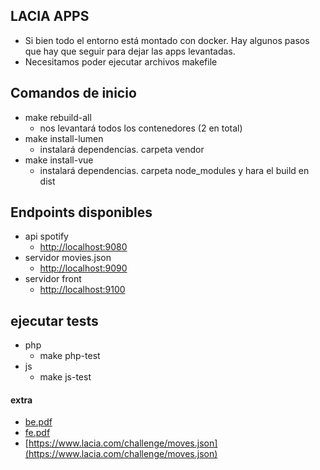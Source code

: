 ## LACIA APPS

- Si bien todo el entorno está montado con docker. Hay algunos pasos que hay que seguir para dejar las apps levantadas.
- Necesitamos poder ejecutar archivos makefile

## Comandos de inicio
- make rebuild-all
    - nos levantará todos los contenedores (2 en total)
- make install-lumen
    - instalará dependencias. carpeta vendor
- make install-vue
    - instalará dependencias. carpeta node_modules y hara el build en dist

## Endpoints disponibles
- api spotify
  - [http://localhost:9080](http://localhost:9080/)
- servidor movies.json
  - [http://localhost:9090](http://localhost:9090/)
- servidor front
  - [http://localhost:9100](http://localhost:9100)

## ejecutar tests
- php
  - make php-test
- js
  - make js-test


#### extra
- [be.pdf](https://github.com/eacevedof/lacia/blob/main/challenge/be.pdf)
- [fe.pdf](https://github.com/eacevedof/lacia/blob/main/challenge/fe.pdf)
- [https://www.lacia.com/challenge/moves.json](https://www.lacia.com/challenge/moves.json)